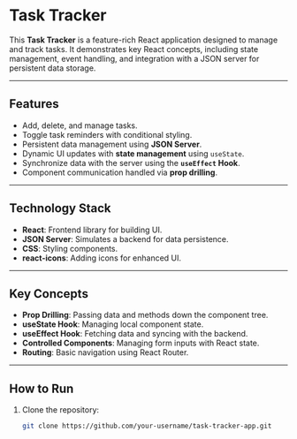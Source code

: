 # Task Tracker 

This **Task Tracker** is a feature-rich React application designed to manage and track tasks. It demonstrates key React concepts, including state management, event handling, and integration with a JSON server for persistent data storage.

---

## Features
- Add, delete, and manage tasks.
- Toggle task reminders with conditional styling.
- Persistent data management using **JSON Server**.
- Dynamic UI updates with **state management** using `useState`.
- Synchronize data with the server using the **`useEffect` Hook**.
- Component communication handled via **prop drilling**.

---

## Technology Stack
- **React**: Frontend library for building UI.
- **JSON Server**: Simulates a backend for data persistence.
- **CSS**: Styling components.
- **react-icons**: Adding icons for enhanced UI.

---

## Key Concepts
- **Prop Drilling**: Passing data and methods down the component tree.
- **useState Hook**: Managing local component state.
- **useEffect Hook**: Fetching data and syncing with the backend.
- **Controlled Components**: Managing form inputs with React state.
- **Routing**: Basic navigation using React Router.

---

## How to Run
1. Clone the repository:
   ```bash
   git clone https://github.com/your-username/task-tracker-app.git
